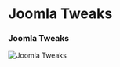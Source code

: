 Joomla Tweaks
====


### Joomla Tweaks
![Joomla Tweaks](/zen-grid-framework-4/images/performance/remove-joomla-gen.jpg)
  